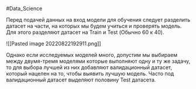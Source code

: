 #Data_Science 

Перед подачей данных на вход модели для обучения следует разделить датасет на части, на которых мы будем учиться и проверять модель. Для этого разделяют датасет на Train и Test (Обычно 60 к 40). 

![[Pasted image 20220822192911.png]]

Однако если исследуемых моделей много, допустим мы выбираем между двумя-тремя моделями которые выполняют одну и ту же задачу, то для выбора лучшей из них добавляют валидационный датасет, который нацелен на то, чтобы выявить лучшую модель. Часто под валидационный датасет выделяют половину Test датасета.